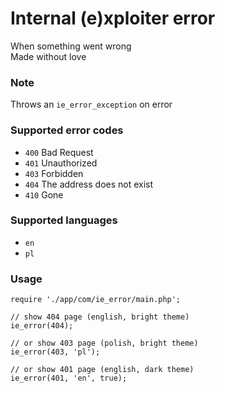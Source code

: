 # Internal (e)xploiter error
When something went wrong  
Made without love

### Note
Throws an `ie_error_exception` on error

### Supported error codes
* `400` Bad Request
* `401` Unauthorized
* `403` Forbidden
* `404` The address does not exist
* `410` Gone

### Supported languages
* `en`
* `pl`

### Usage
```
require './app/com/ie_error/main.php';

// show 404 page (english, bright theme)
ie_error(404);

// or show 403 page (polish, bright theme)
ie_error(403, 'pl');

// or show 401 page (english, dark theme)
ie_error(401, 'en', true);
```
